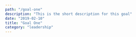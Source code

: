 ```yaml
---
path: "/goal-one"
description: "This is the short description for this goal"
date: "2019-02-10"
title: "Goal One"
category: "leadership"
---
```

